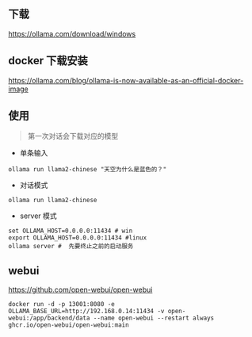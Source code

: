 ## 下载
https://ollama.com/download/windows

## docker 下载安装
https://ollama.com/blog/ollama-is-now-available-as-an-official-docker-image

## 使用

> 第一次对话会下载对应的模型

- 单条输入
```
ollama run llama2-chinese "天空为什么是蓝色的？"
```
- 对话模式
```
ollama run llama2-chinese

```

- server 模式
```
set OLLAMA_HOST=0.0.0.0:11434 # win
export OLLAMA_HOST=0.0.0.0:11434 #linux
ollama server #  先要终止之前的启动服务
```

## webui
https://github.com/open-webui/open-webui

```
docker run -d -p 13001:8080 -e OLLAMA_BASE_URL=http://192.168.0.14:11434 -v open-webui:/app/backend/data --name open-webui --restart always ghcr.io/open-webui/open-webui:main
```

